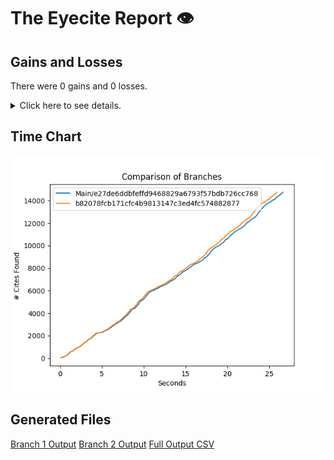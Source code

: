 # The Eyecite Report :eye:



Gains and Losses
---------
There were 0 gains and 0 losses.

<details>
<summary>Click here to see details.</summary>

|     id     |  Gain  |  Loss  |
| ---------- | ------ | ------ |


</details>



Time Chart
---------

![image](https://raw.githubusercontent.com/freelawproject/eyecite/artifacts/164/results/chart.png)


Generated Files
---------

[Branch 1 Output](https://raw.githubusercontent.com/freelawproject/eyecite/artifacts/164/results/e27de6ddbfeffd9468829a6793f57bdb726cc768.json)
[Branch 2 Output](https://raw.githubusercontent.com/freelawproject/eyecite/artifacts/164/results/b82078fcb171cfc4b9813147c3ed4fc574882877.json)
[Full Output CSV ](https://raw.githubusercontent.com/freelawproject/eyecite/artifacts/164/results/output.csv)
